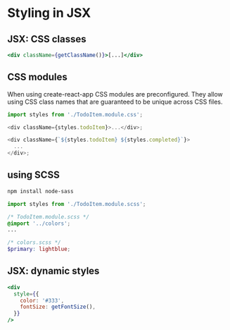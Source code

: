 # Styling in JSX

## JSX: CSS classes

```jsx
<div className={getClassName()}>[...]</div>
```

## CSS modules

When using create-react-app CSS modules are preconfigured. They allow using CSS class names that are guaranteed to be unique across CSS files.

```js
import styles from './TodoItem.module.css';

<div className={styles.todoItem}>...</div>;

<div className={`${styles.todoItem} ${styles.completed}`}>
  ...
</div>;
```

## using SCSS

```bash
npm install node-sass
```

```js
import styles from './TodoItem.module.scss';
```

```scss
/* TodoItem.module.scss */
@import '../colors';
...
```

```scss
/* colors.scss */
$primary: lightblue;
```

## JSX: dynamic styles

```jsx
<div
  style={{
    color: '#333',
    fontSize: getFontSize(),
  }}
/>
```
